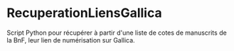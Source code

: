 # RecuperationLiensGallica
Script Python pour récupérer à partir d'une liste de cotes de manuscrits de la BnF, leur lien de numérisation sur Gallica.
